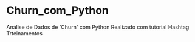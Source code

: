 # Churn_com_Python
Análise de Dados de 'Churn' com Python
Realizado com tutorial Hashtag Trteinamentos
